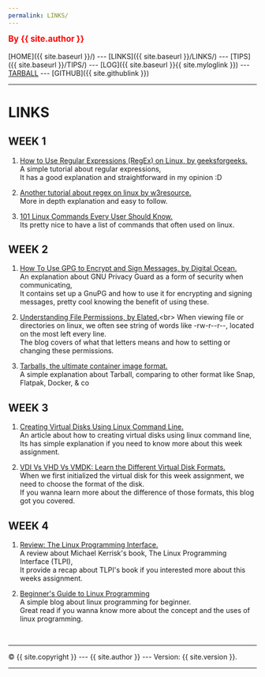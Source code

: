 ```yaml
---
permalink: LINKS/
---
```

<span style="color:red; font-weight:bold; font-size:larger;">By {{ site.author }}</span>
<br><br>
[HOME]({{ site.baseurl }}/) ---
[LINKS]({{ site.baseurl }}/LINKS/) ---
[TIPS]({{ site.baseurl }}/TIPS/) ---
[LOG]({{ site.baseurl }}{{ site.myloglink }}) ---
[TARBALL](SandBox/cbkadal.tar.xz) ---
[GITHUB]({{ site.githublink }})
<br>
<hr>

# LINKS

## WEEK 1

1. [How to Use Regular Expressions (RegEx) on Linux, by geeksforgeeks.](https://www.geeksforgeeks.org/how-to-use-regular-expressions-regex-on-linux/)<br>
A simple tutorial about regular expressions,<br>
It has a good explanation and straightforward in my opinion :D<br>

2. [Another tutorial about regex on linux by w3resource.](https://www.w3resource.com/linux-system-administration/regular-expressions.php)<br>
More in depth explanation and easy to follow.<br>

3. [101 Linux Commands Every User Should Know.](https://linuxhint.com/101-linux-commands/)<br>
Its pretty nice to have a list of commands that often used on linux.<br>

## WEEK 2

1. [How To Use GPG to Encrypt and Sign Messages, by Digital Ocean.](https://www.digitalocean.com/community/tutorials/how-to-use-gpg-to-encrypt-and-sign-messages)<br>
An explanation about GNU Privacy Guard as a form of security when communicating,<br>
It contains set up a GnuPG and how to use it for encrypting and signing messages, pretty cool knowing the benefit of using these.<br>

2. [Understanding File Permissions, by Elated.](https://www.elated.com/understanding-permissions/#:~:text=drwxr%2Dxr%2Dx,group%20and%20for%20other%20users.)<br>
When viewing file or directories on linux, we often see string of words like -rw-r--r--, located on the most left every line.<br>
The blog covers of what that letters means and how to setting or changing these permissions.<br>

3. [Tarballs, the ultimate container image format.](https://guix.gnu.org/blog/2018/tarballs-the-ultimate-container-image-format/)<br>
A simple explanation about Tarball, comparing to other format like  Snap, Flatpak, Docker, & co<br>

## WEEK 3

1. [Creating Virtual Disks Using Linux Command Line.](https://www.linuxandubuntu.com/home/creating-virtual-disks-using-linux-command-line)<br>
An article about how to creating virtual disks using linux command line,<br>
Its has simple explanation if you need to know more about this week assignment.<br>

2. [VDI Vs VHD Vs VMDK: Learn the Different Virtual Disk Formats.](https://www.parallels.com/blogs/ras/vdi-vs-vhd-vs-vmdk/)<br>
When we first initialized the virtual disk for this week assignment, we need to choose the format of the disk.<br>
If you wanna learn more about the difference of those formats, this blog got you covered.<br>

## WEEK 4

1. [Review: The Linux Programming Interface.](https://lwn.net/Articles/423417/)<br>
A review about Michael Kerrisk's book, The Linux Programming Interface (TLPI),<br>
It provide a recap about TLPI's book if you interested more about this weeks assignment.<br>

2. [Beginner's Guide to Linux Programming](https://www.simplilearn.com/linux-programming-for-beginners-article)<br>
A simple blog about linux programming for beginner.<br>
Great read if you wanna know more about the concept and the uses of linux programming.<br>

<br>
<hr>
&copy; {{ site.copyright }} --- {{ site.author }} --- Version: {{ site.version }}.
<hr>
<br>
